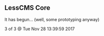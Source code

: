LessCMS Core
------------

It has begun... (well, some prototyping anyway)

3 of 3 @ Tue Nov 28 13:39:59 2017
